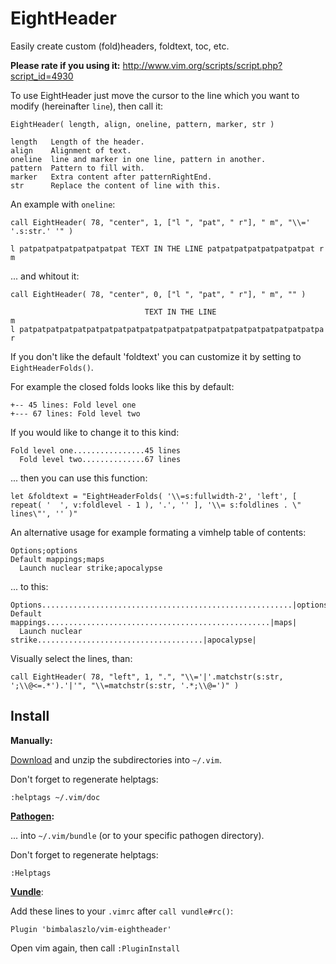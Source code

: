 EightHeader
===========
Easily create custom (fold)headers, foldtext, toc, etc.

**Please rate if you using it:** http://www.vim.org/scripts/script.php?script_id=4930

To use EightHeader just move the cursor to the line which you want to modify (hereinafter `line`), then call it:
```
EightHeader( length, align, oneline, pattern, marker, str )

length   Length of the header.
align    Alignment of text.
oneline  line and marker in one line, pattern in another.
pattern  Pattern to fill with.
marker   Extra content after patternRightEnd.
str      Replace the content of line with this.
```

An example with `oneline`:
```
call EightHeader( 78, "center", 1, ["l ", "pat", " r"], " m", "\\=' '.s:str.' '" )

l patpatpatpatpatpatpatpat TEXT IN THE LINE patpatpatpatpatpatpatpat r m
```
... and whitout it:
```
call EightHeader( 78, "center", 0, ["l ", "pat", " r"], " m", "" )

                              TEXT IN THE LINE                         m
l patpatpatpatpatpatpatpatpatpatpatpatpatpatpatpatpatpatpatpatpatpatpa r
```

If you don't like the default 'foldtext' you can customize it by setting to
`EightHeaderFolds()`.

For example the closed folds looks like this by default:
```
+-- 45 lines: Fold level one
+--- 67 lines: Fold level two
```
If you would like to change it to this kind:
```
Fold level one................45 lines
  Fold level two..............67 lines
```
... then you can use this function:
```
let &foldtext = "EightHeaderFolds( '\\=s:fullwidth-2', 'left', [ repeat( '  ', v:foldlevel - 1 ), '.', '' ], '\\= s:foldlines . \" lines\"', '' )"
```
An alternative usage for example formating a vimhelp table of contents:
```
Options;options
Default mappings;maps
  Launch nuclear strike;apocalypse
```
... to this:
```
Options........................................................|options|
Default mappings..................................................|maps|
  Launch nuclear strike.....................................|apocalypse|
```
Visually select the lines, than:
```
call EightHeader( 78, "left", 1, ".", "\\='|'.matchstr(s:str, ';\\@<=.*').'|'", "\\=matchstr(s:str, '.*;\\@=')" )
```

Install
-------

**Manually:**

[Download](https://github.com/BimbaLaszlo/vim-eightheader/archive/master.zip)
and unzip the subdirectories into `~/.vim`.

Don't forget to regenerate helptags:
```
:helptags ~/.vim/doc
```

**[Pathogen](https://github.com/tpope/vim-pathogen):**

... into `~/.vim/bundle` (or to your specific pathogen directory).

Don't forget to regenerate helptags:
```
:Helptags
```

**[Vundle](https://github.com/gmarik/Vundle.vim)**:

Add these lines to your `.vimrc` after `call vundle#rc()`:
```
Plugin 'bimbalaszlo/vim-eightheader'
```
Open vim again, then call `:PluginInstall`
